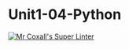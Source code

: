 # Unit1-04-Python
[![Mr Coxall's Super Linter](https://github.com/ICS3U-Programming-Adwok-k/Unit1-04-Python/workflows/Mr%20Coxall's%20Super%20Linter/badge.svg)](https://github.com/ICS3U-Programming-Adwok-k/Unit1-04-Python/actions/)
